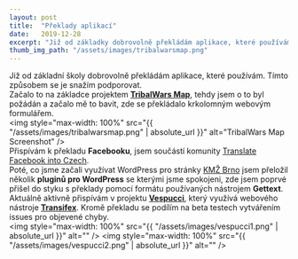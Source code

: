 ```yaml
---
layout: post
title:  "Překlady aplikací"
date:   2019-12-28
excerpt: "Již od základky dobrovolně překládám aplikace, které používám. Tímto způsobem se je snažím podporovat."
thumb_img_path: "/assets/images/tribalwarsmap.png"
---
```


Již od základní školy dobrovolně překládám aplikace, které používám. Tímto způsobem se je snažím podporovat.  
Začalo to na základce projektem __[TribalWars Map](http://www.tribalwarsmap.com/)__, tehdy jsem o to byl požádán a začalo mě to bavit, zde se překládalo krkolomným webovým formulářem.  
<img style="max-width: 100%" src="{{ "/assets/images/tribalwarsmap.png" | absolute_url }}" alt="TribalWars Map Screenshot" />  
Přispívám k překladu __Facebooku__, jsem součástí komunity [Translate Facebook into Czech](https://www.facebook.com/groups/219561984774158/).  
Poté, co jsme začali využívat WordPress pro stránky [KMŽ Brno](https://www.kmz-brno.cz/) jsem přeložil několik __pluginů pro WordPress__ se kterými jsme spokojeni, zde jsem poprvé přišel do styku s překlady pomocí formátu používaných nástrojem __Gettext__.  
Aktuálně aktivně přispívám v projektu __[Vespucci](https://github.com/MarcusWolschon/osmeditor4android)__, který využívá webového nástroje __[Transifex](http://transifex.com/openstreetmap/vespucci)__. Kromě překladu se podílím na beta testech vytvářením issues pro objevené chyby.  
<img style="max-width: 100%" src="{{ "/assets/images/vespucci1.png" | absolute_url }}" alt="" />
<img style="max-width: 100%" src="{{ "/assets/images/vespucci2.png" | absolute_url }}" alt="" />
